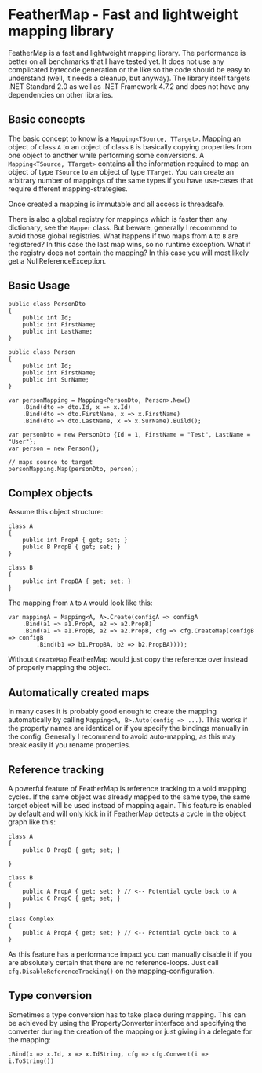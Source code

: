 # FeatherMap - Fast and lightweight mapping library

FeatherMap is a fast and lightweight mapping library. The performance is better on all benchmarks that I have tested yet. It does not use any complicated bytecode generation 
or the like so the code should be easy to understand (well, it needs a cleanup, but anyway). The library itself targets .NET Standard 2.0 as well as .NET Framework 4.7.2 and does not have any dependencies on other libraries.
## Basic concepts
The basic concept to know is a `Mapping<TSource, TTarget>`. Mapping an object of class `A` to an object of class `B` is basically copying properties from one object to another while performing some conversions.
A `Mapping<TSource, TTarget>` contains all the information required to map an object of type `TSource` to an object of type `TTarget`. 
You can create an arbitrary number of mappings of the same types if you have use-cases that require different mapping-strategies.

Once created a mapping is immutable and all access is threadsafe.

There is also a global registry for mappings which is faster than any dictionary, see the `Mapper` class. 
But beware, generally I recommend to avoid those global registries. What happens if two maps from `A` to `B` are registered? In this case the last map wins, so no runtime exception.
What if the registry does not contain the mapping? In this case you will most likely get a NullReferenceException.
## Basic Usage
```
public class PersonDto
{
	public int Id;
	public int FirstName;
	public int LastName;
}

public class Person
{
	public int Id;
	public int FirstName;
	public int SurName;
}

var personMapping = Mapping<PersonDto, Person>.New()
	.Bind(dto => dto.Id, x => x.Id)
	.Bind(dto => dto.FirstName, x => x.FirstName)
	.Bind(dto => dto.LastName, x => x.SurName).Build();

var personDto = new PersonDto {Id = 1, FirstName = "Test", LastName = "User"};
var person = new Person();

// maps source to target
personMapping.Map(personDto, person);
```
## Complex objects
Assume this object structure:
```
class A
{
	public int PropA { get; set; }
	public B PropB { get; set; }
}

class B
{
	public int PropBA { get; set; }
}
```
The mapping from `A` to `A` would look like this:
```
var mappingA = Mapping<A, A>.Create(configA => configA
	.Bind(a1 => a1.PropA, a2 => a2.PropB)
	.Bind(a1 => a1.PropB, a2 => a2.PropB, cfg => cfg.CreateMap(configB => configB
		.Bind(b1 => b1.PropBA, b2 => b2.PropBA))));
```
Without `CreateMap` FeatherMap would just copy the reference over instead of properly mapping the object. 

## Automatically created maps
In many cases it is probably good enough to create the mapping automatically by calling `Mapping<A, B>.Auto(config => ...)`. 
This works if the property names are identical or if you specify the bindings manually in the config.
Generally I recommend to avoid auto-mapping, as this may break easily if  you rename properties.

## Reference tracking
A powerful feature of FeatherMap is reference tracking to a void mapping cycles. If the same object was already mapped to the same type, the same target object will be used instead of mapping again.
This feature is enabled by default and will only kick in if FeatherMap detects a cycle in the object graph like this:

```
class A
{
	public B PropB { get; set; }

}

class B
{
	public A PropA { get; set; } // <-- Potential cycle back to A
	public C PropC { get; set; }
}

class Complex
{
	public A PropA { get; set; } // <-- Potential cycle back to A
}

```

As this feature has a performance impact you can manually disable it if you are absolutely certain that there are no reference-loops. Just call `cfg.DisableReferenceTracking()` on the mapping-configuration.

## Type conversion
Sometimes a type conversion has to take place during mapping. 
This can be achieved by using the IPropertyConverter interface and specifying the converter during the creation of the mapping or just giving in a delegate for the mapping:
```
.Bind(x => x.Id, x => x.IdString, cfg => cfg.Convert(i => i.ToString())
```
